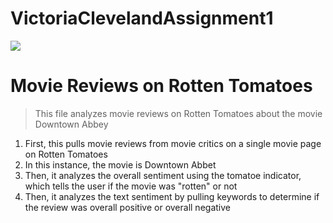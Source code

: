 # VictoriaClevelandAssignment1

<a> <img src="https://images.app.goo.gl/1FQdqnmwzQXBknvJA"> </a>



# Movie Reviews on Rotten Tomatoes

> This file analyzes movie reviews on Rotten Tomatoes about the movie Downtown Abbey





1. First, this pulls movie reviews from movie critics on a single movie page on Rotten Tomatoes
2. In this instance, the movie is Downtown Abbet
3. Then, it analyzes the overall sentiment using the tomatoe indicator, which tells the user if the movie was "rotten" or not
4. Then, it analyzes the text sentiment by pulling keywords to determine if the review was overall positive or overall negative


